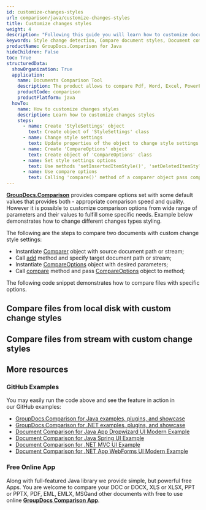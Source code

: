 ```yaml
---
id: customize-changes-styles
url: comparison/java/customize-changes-styles
title: Customize changes styles
weight: 4
description: "Following this guide you will learn how to customize document comparison report and modify appearance of detected changes when use GroupDocs.Comparison for Java."
keywords: Style change detection, Compare document styles, Document comparison
productName: GroupDocs.Comparison for Java
hideChildren: False
toc: True
structuredData:
  showOrganization: True
  application:
    name: Documents Comparison Tool
    description: The product allows to compare Pdf, Word, Excel, PowerPoint, AutoCad, Image, Code and much more file formats. Comparison API also supports accepting or rejecting changes, extracting document information and generating comparison report
    productCode: comparison
    productPlatform: java
  howTo:
    name: How to customize changes styles
    description: Learn how to customize changes styles
    steps:
      - name: Create 'StyleSettings' object
        text: Create object of 'StyleSettings' class
      - name: Change style settings
        text: Update properties of the object to change style settings
      - name: Create 'CompareOptions' object
        text: Create object of 'CompareOptions' class
      - name: Set style settings options
        text: Use methods 'setInsertedItemStyle()', 'setDeletedItemStyle()' or 'setChangedItemStyle()' to specify appropriate styles
      - name: Use compare options
        text: Calling 'compare()' method of a comparer object pass compare options as a second argument
---
```


**[GroupDocs.Comparison](https://products.groupdocs.com/comparison/java)** provides compare options set with some default values that provides both - appropriate comparison speed and quality. However it is possible to customize comparison options from wide range of parameters and their values to fulfill some specific needs. Example below demonstrates how to change different changes types styling.

The following are the steps to compare two documents with custom change style settings:

- Instantiate [Comparer](https://apireference.groupdocs.com/comparison/java/com.groupdocs.comparison/Comparer) object with source document path or stream;
- Call [add](<https://apireference.groupdocs.com/comparison/java/com.groupdocs.comparison/Comparer#add(java.io.InputStream)>) method and specify target document path or stream;
- Instantiate [CompareOptions](https://apireference.groupdocs.com/comparison/java/com.groupdocs.comparison.options/CompareOptions) object with desired parameters;
- Call [compare](<https://apireference.groupdocs.com/comparison/java/com.groupdocs.comparison/Comparer#compare()>) method and pass [CompareOptions](https://apireference.groupdocs.com/comparison/java/com.groupdocs.comparison.options/CompareOptions) object to method;

The following code snippet demonstrates how to compare files with specific options.

## Compare files from local disk with custom change styles

<script src="https://gist.github.com/groupdocs-comparison-gists/e0cebcc9c017d1226d0571aca1b18c56.js"></script>

## Compare files from stream with custom change styles

<script src="https://gist.github.com/groupdocs-comparison-gists/c39aba0ce82cbddd74c367ff89a1e906.js"></script>

## More resources

### GitHub Examples

You may easily run the code above and see the feature in action in our GitHub examples:

- [GroupDocs.Comparison for Java examples, plugins, and showcase](https://github.com/groupdocs-comparison/GroupDocs.Comparison-for-Java)
- [GroupDocs.Comparison for .NET examples, plugins, and showcase](https://github.com/groupdocs-comparison/GroupDocs.Comparison-for-.NET)
- [Document Comparison for Java App Dropwizard UI Modern Example](https://github.com/groupdocs-comparison/GroupDocs.Comparison-for-Java-Dropwizard)
- [Document Comparison for Java Spring UI Example](https://github.com/groupdocs-comparison/GroupDocs.Comparison-for-Java-Spring)
- [Document Comparison for .NET MVC UI Example](https://github.com/groupdocs-comparison/GroupDocs.Comparison-for-.NET-MVC)
- [Document Comparison for .NET App WebForms UI Modern Example](https://github.com/groupdocs-comparison/GroupDocs.Comparison-for-.NET-WebForms)

### Free Online App

Along with full-featured Java library we provide simple, but powerful free Apps.
You are welcome to compare your DOC or DOCX, XLS or XLSX, PPT or PPTX, PDF, EML, EMLX, MSGand other documents with free to use online **[GroupDocs Comparison App](https://products.groupdocs.app/comparison)**.
